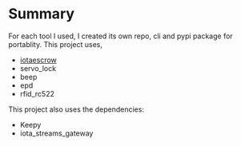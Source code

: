 # Summary

For each tool I used, I created its own repo, cli and pypi package for portablity. This project uses,

 - [iotaescrow](https://github.com/Tsangares/iotaescrow)
 - servo_lock
 - beep
 - epd
 - rfid_rc522

This project also uses the dependencies:
 - Keepy
 - iota_streams_gateway
